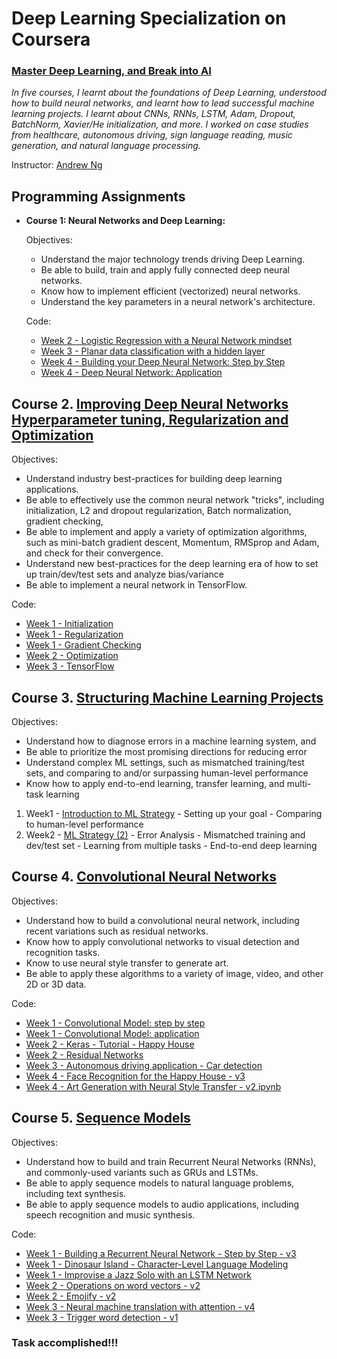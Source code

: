 # Deep Learning Specialization on Coursera
### [Master Deep Learning, and Break into AI](https://www.coursera.org/specializations/deep-learning)

*In five courses, I learnt about the foundations of Deep Learning, understood how to build neural networks, and learnt how to lead successful machine learning projects. I learnt about CNNs, RNNs, LSTM, Adam, Dropout, BatchNorm, Xavier/He initialization, and more. I worked on case studies from healthcare, autonomous driving, sign language reading, music generation, and natural language processing.* 

Instructor: [Andrew Ng](https://www.andrewng.org/)

 ## Programming Assignments

- **Course 1: Neural Networks and Deep Learning:**

  Objectives:
  + Understand the major technology trends driving Deep Learning.
  + Be able to build, train and apply fully connected deep neural networks. 
  + Know how to implement efficient (vectorized) neural networks. 
  + Understand the key parameters in a neural network's architecture. 

  Code:
  + [Week 2 - Logistic Regression with a Neural Network mindset](https://github.com/aaryapatel007/Deep-Learning-Specialization/blob/master/Neural%20Networks%20and%20Deep%20Learning/Logistic%20Regression%20with%20a%20Neural%20Network%20mindset.ipynb)
  + [Week 3 - Planar data classification with a hidden layer](https://github.com/aaryapatel007/Deep-Learning-Specialization/blob/master/Neural%20Networks%20and%20Deep%20Learning/Planar%20data%20classification%20with%20one%20hidden%20layer.ipynb)
  + [Week 4 - Building your Deep Neural Network: Step by Step](https://github.com/aaryapatel007/Deep-Learning-Specialization/blob/master/Neural%20Networks%20and%20Deep%20Learning/Building%20your%20Deep%20Neural%20Network-Step%20by%20Step.ipynb)
  + [Week 4 - Deep Neural Network: Application](https://github.com/aaryapatel007/Deep-Learning-Specialization/blob/master/Neural%20Networks%20and%20Deep%20Learning/Deep%2BNeural%2BNetwork%2B-%2BApplication%2Bv3.ipynb)
## Course 2. [Improving Deep Neural Networks Hyperparameter tuning, Regularization and Optimization](https://www.youtube.com/watch?v=1waHlpKiNyY&list=PLkDaE6sCZn6Hn0vK8co82zjQtt3T2Nkqc)

  Objectives:  
  + Understand industry best-practices for building deep learning applications. 
  + Be able to effectively use the common neural network "tricks", including initialization, L2 and dropout regularization, Batch normalization, gradient checking, 
  + Be able to implement and apply a variety of optimization algorithms, such as mini-batch gradient descent, Momentum, RMSprop and Adam, and check for their convergence. 
  + Understand new best-practices for the deep learning era of how to set up train/dev/test sets and analyze bias/variance
  + Be able to implement a neural network in TensorFlow. 

  Code:
  + [Week 1 - Initialization](https://github.com/aaryapatel007/Deep-Learning-Specialization/blob/master/Improving%20Deep%20Neural%20Networks%20Hyperparameter%20tuning-%20Regularization%20and%20Optimization/Initialization.ipynb)
  + [Week 1 - Regularization](https://github.com/aaryapatel007/Deep-Learning-Specialization/blob/master/Improving%20Deep%20Neural%20Networks%20Hyperparameter%20tuning-%20Regularization%20and%20Optimization/Regularization.ipynb)
  + [Week 1 - Gradient Checking](https://github.com/aaryapatel007/Deep-Learning-Specialization/blob/master/Improving%20Deep%20Neural%20Networks%20Hyperparameter%20tuning-%20Regularization%20and%20Optimization/Gradient%2BChecking.ipynb)
  + [Week 2 - Optimization](https://github.com/aaryapatel007/Deep-Learning-Specialization/blob/master/Improving%20Deep%20Neural%20Networks%20Hyperparameter%20tuning-%20Regularization%20and%20Optimization/Optimization%2Bmethods.ipynb)
  + [Week 3 - TensorFlow](https://github.com/aaryapatel007/Deep-Learning-Specialization/blob/master/Improving%20Deep%20Neural%20Networks%20Hyperparameter%20tuning-%20Regularization%20and%20Optimization/Tensorflow%2BTutorial.ipynb)

## Course 3. [Structuring Machine Learning Projects](https://www.youtube.com/watch?v=dFX8k1kXhOw&list=PLkDaE6sCZn6E7jZ9sN_xHwSHOdjUxUW_b)

  Objectives:  
  + Understand how to diagnose errors in a machine learning system, and 
  + Be able to prioritize the most promising directions for reducing error
  + Understand complex ML settings, such as mismatched training/test sets, and comparing to and/or surpassing human-level performance
  + Know how to apply end-to-end learning, transfer learning, and multi-task learning
  
1. Week1 - [Introduction to ML Strategy](https://github.com/aaryapatel007/Deep-Learning-Specialization/blob/master/Structuring%20Machine%20Learning%20Projects/Week%201%20Quiz%20-%20Bird%20recognition%20in%20the%20city%20of%20Peacetopia%20(case%20study).md)
         - Setting up your goal
         - Comparing to human-level performance
2. Week2 - [ML Strategy (2)](https://github.com/aaryapatel007/Deep-Learning-Specialization/blob/master/Structuring%20Machine%20Learning%20Projects/Week%202%20Quiz%20-%20Autonomous%20driving%20(case%20study).md)
         - Error Analysis
         - Mismatched training and dev/test set
         - Learning from multiple tasks
         - End-to-end deep learning
         
 ## Course 4. [Convolutional Neural Networks](https://www.youtube.com/watch?v=ArPaAX_PhIs&list=PLkDaE6sCZn6Gl29AoE31iwdVwSG-KnDzF)
 
  Objectives:  
  + Understand how to build a convolutional neural network, including recent variations such as residual networks.
  + Know how to apply convolutional networks to visual detection and recognition tasks.
  + Know to use neural style transfer to generate art.
  + Be able to apply these algorithms to a variety of image, video, and other 2D or 3D data.

  Code:
  + [Week 1 - Convolutional Model: step by step](https://github.com/aaryapatel007/Deep-Learning-Specialization/blob/master/Convolutional%20Neural%20Networks/Week1/Convolution%20model%20-%20Step%20by%20Step%20-%20v2.ipynb)
  + [Week 1 - Convolutional Model: application](https://github.com/aaryapatel007/Deep-Learning-Specialization/blob/master/Convolutional%20Neural%20Networks/Week1/Convolution%20model%20-%20Application%20-%20v1.ipynb)
  + [Week 2 - Keras - Tutorial - Happy House](https://github.com/aaryapatel007/Deep-Learning-Specialization/blob/master/Convolutional%20Neural%20Networks/Week2/Keras%2B-%2BTutorial%2B-%2BHappy%2BHouse%2Bv2.ipynb)
  + [Week 2 - Residual Networks](https://github.com/aaryapatel007/Deep-Learning-Specialization/blob/master/Convolutional%20Neural%20Networks/Week2/ResNets/Residual%2BNetworks%2B-%2Bv2.ipynb)
  + [Week 3 - Autonomous driving application - Car detection](https://github.com/aaryapatel007/Deep-Learning-Specialization/blob/master/Convolutional%20Neural%20Networks/Week3/Car%20detection%20for%20Autonomous%20Driving/Autonomous%20driving%20application%20-%20Car%20detection%20-%20v1.ipynb)
  + [Week 4 - Face Recognition for the Happy House - v3](https://github.com/aaryapatel007/Deep-Learning-Specialization/blob/master/Convolutional%20Neural%20Networks/Week4/Face%20Recognition/Face%20Recognition%20for%20the%20Happy%20House%20-%20v2.ipynb)
  + [Week 4 - Art Generation with Neural Style Transfer - v2.ipynb](https://github.com/aaryapatel007/Deep-Learning-Specialization/blob/master/Convolutional%20Neural%20Networks/Week4/Neural%20Style%20Transfer/Art%20Generation%20with%20Neural%20Style%20Transfer%20-%20v1.ipynb)
 ## Course 5. [Sequence Models](https://www.youtube.com/watch?v=DejHQYAGb7Q&list=PLkDaE6sCZn6F6wUI9tvS_Gw1vaFAx6rd6)
 
  Objectives:
  + Understand how to build and train Recurrent Neural Networks (RNNs), and commonly-used variants such as GRUs and LSTMs.
  + Be able to apply sequence models to natural language problems, including text synthesis. 
  + Be able to apply sequence models to audio applications, including speech recognition and music synthesis.
  
  Code:
  + [Week 1 - Building a Recurrent Neural Network - Step by Step - v3](https://github.com/aaryapatel007/Deep-Learning-Specialization/blob/master/Sequence%20Models/Week1/Building%20a%20Recurrent%20Neural%20Network%20-%20Step%20by%20Step/Building%20a%20Recurrent%20Neural%20Network%20-%20Step%20by%20Step%20-%20v1.ipynb)
  + [Week 1 - Dinosaur Island - Character-Level Language Modeling](https://github.com/aaryapatel007/Deep-Learning-Specialization/blob/master/Sequence%20Models/Week1/Dinosaur%20Island%20--%20Character-level%20language%20model/Dinosaurus%20Island%20--%20Character%20level%20language%20model%20final%20-%20v3.ipynb)
  + [Week 1 - Improvise a Jazz Solo with an LSTM Network](https://github.com/aaryapatel007/Deep-Learning-Specialization/blob/master/Sequence%20Models/Week1/Jazz%20improvisation%20with%20LSTM/Jazz%20improvisation%20with%20LSTM%20-%20v1.ipynb)
  + [Week 2 - Operations on word vectors - v2](https://github.com/aaryapatel007/Deep-Learning-Specialization/blob/master/Sequence%20Models/Week1/Week2/Word%20Vector%20Representation/Operations%20on%20word%20vectors%20-%20v2.ipynb)
  + [Week 2 - Emojify - v2](https://github.com/aaryapatel007/Deep-Learning-Specialization/blob/master/Sequence%20Models/Week1/Week2/Emojify/Emojify%20-%20v2.ipynb)
  + [Week 3 - Neural machine translation with attention - v4](https://github.com/aaryapatel007/Deep-Learning-Specialization/blob/master/Sequence%20Models/Week3/Machine%20Translation/Neural%2Bmachine%2Btranslation%2Bwith%2Battention%2B-%2Bv3%20(1).ipynb)
  + [Week 3 - Trigger word detection - v1](https://github.com/aaryapatel007/Deep-Learning-Specialization/blob/master/Sequence%20Models/Week3/Trigger%20Word%20Detection/Trigger%2Bword%2Bdetection%2B-%2Bv1%20(1).ipynb)
 
 
 ### Task accomplished!!!


